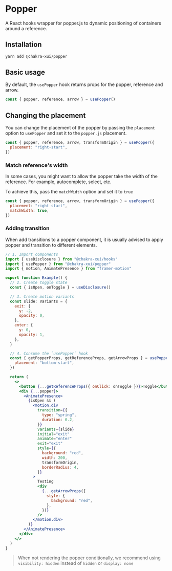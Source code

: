 # Popper

A React hooks wrapper for popper.js to dynamic positioning of containers around
a reference.

## Installation

```sh
yarn add @chakra-xui/popper
```

## Basic usage

By default, the `usePopper` hook returns props for the popper, reference and
arrow.

```jsx
const { popper, reference, arrow } = usePopper()
```

## Changing the placement

You can change the placement of the popper by passing the `placement` option to
`usePopper` and set it to the `popper.js` placement.

```jsx
const { popper, reference, arrow, transformOrigin } = usePopper({
  placement: "right-start",
})
```

### Match reference's width

In some cases, you might want to allow the popper take the width of the
reference. For example, autocomplete, select, etc.

To achieve this, pass the `matchWidth` option and set it to `true`

```jsx
const { popper, reference, arrow, transformOrigin } = usePopper({
  placement: "right-start",
  matchWidth: true,
})
```

### Adding transition

When add transitions to a popper component, it is usually advised to apply
popper and transition to different elements.

```jsx
// 1. Import components
import { useDisclosure } from "@chakra-xui/hooks"
import { usePopper } from "@chakra-xui/popper"
import { motion, AnimatePresence } from "framer-motion"

export function Example() {
  // 2. Create toggle state
  const { isOpen, onToggle } = useDisclosure()

  // 3. Create motion variants
  const slide: Variants = {
    exit: {
      y: -2,
      opacity: 0,
    },
    enter: {
      y: 0,
      opacity: 1,
    },
  }

  // 4. Consume the `usePopper` hook
  const { getPopperProps, getReferenceProps, getArrowProps } = usePopper({
    placement: "bottom-start",
  })

  return (
    <>
      <button {...getReferenceProps({ onClick: onToggle })}>Toggle</button>
      <div {...popper}>
        <AnimatePresence>
          {isOpen && (
            <motion.div
              transition={{
                type: "spring",
                duration: 0.2,
              }}
              variants={slide}
              initial="exit"
              animate="enter"
              exit="exit"
              style={{
                background: "red",
                width: 200,
                transformOrigin,
                borderRadius: 4,
              }}
            >
              Testing
              <div
                {...getArrowProps({
                  style: {
                    background: "red",
                  },
                })}
              />
            </motion.div>
          )}
        </AnimatePresence>
      </div>
    </>
  )
}
```

> When not rendering the popper conditionally, we recommend using
> `visibility: hidden` instead of `hidden` or `display: none`
